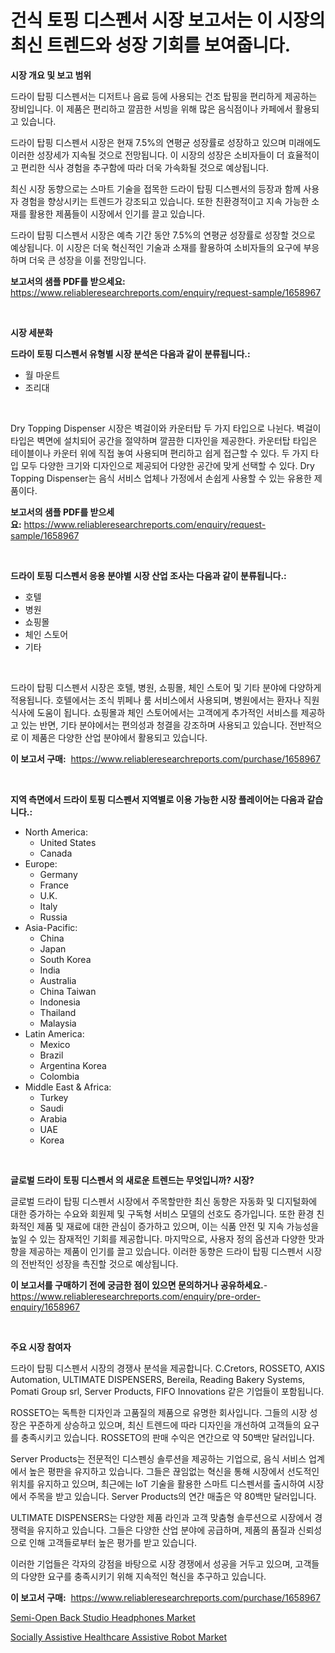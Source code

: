 <p><h1>건식 토핑 디스펜서 시장 보고서는 이 시장의 최신 트렌드와 성장 기회를 보여줍니다.</h1></p><p><strong>시장 개요 및 보고 범위</strong></p>
<p><p>드라이 탑핑 디스펜서는 디저트나 음료 등에 사용되는 건조 탑핑을 편리하게 제공하는 장비입니다. 이 제품은 편리하고 깔끔한 서빙을 위해 많은 음식점이나 카페에서 활용되고 있습니다.</p><p>드라이 탑핑 디스펜서 시장은 현재 7.5%의 연평균 성장률로 성장하고 있으며 미래에도 이러한 성장세가 지속될 것으로 전망됩니다. 이 시장의 성장은 소비자들이 더 효율적이고 편리한 식사 경험을 추구함에 따라 더욱 가속화될 것으로 예상됩니다.</p><p>최신 시장 동향으로는 스마트 기술을 접목한 드라이 탑핑 디스펜서의 등장과 함께 사용자 경험을 향상시키는 트렌드가 강조되고 있습니다. 또한 친환경적이고 지속 가능한 소재를 활용한 제품들이 시장에서 인기를 끌고 있습니다.</p><p>드라이 탑핑 디스펜서 시장은 예측 기간 동안 7.5%의 연평균 성장률로 성장할 것으로 예상됩니다. 이 시장은 더욱 혁신적인 기술과 소재를 활용하여 소비자들의 요구에 부응하며 더욱 큰 성장을 이룰 전망입니다.</p></p>
<p><strong>보고서의 샘플 PDF를 받으세요:</strong> <a href="https://www.reliableresearchreports.com/enquiry/request-sample/1658967">https://www.reliableresearchreports.com/enquiry/request-sample/1658967</a></p>
<p>&nbsp;</p>
<p><strong>시장 세분화</strong></p>
<p><strong>드라이 토핑 디스펜서 유형별 시장 분석은 다음과 같이 분류됩니다.:</strong></p>
<p><ul><li>월 마운트</li><li>조리대</li></ul></p>
<p>&nbsp;</p>
<p><p>Dry Topping Dispenser 시장은 벽걸이와 카운터탑 두 가지 타입으로 나뉜다. 벽걸이 타입은 벽면에 설치되어 공간을 절약하며 깔끔한 디자인을 제공한다. 카운터탑 타입은 테이블이나 카운터 위에 직접 놓여 사용되며 편리하고 쉽게 접근할 수 있다. 두 가지 타입 모두 다양한 크기와 디자인으로 제공되어 다양한 공간에 맞게 선택할 수 있다. Dry Topping Dispenser는 음식 서비스 업체나 가정에서 손쉽게 사용할 수 있는 유용한 제품이다.</p></p>
<p><strong>보고서의 샘플 PDF를 받으세요:</strong>&nbsp;<a href="https://www.reliableresearchreports.com/enquiry/request-sample/1658967">https://www.reliableresearchreports.com/enquiry/request-sample/1658967</a></p>
<p>&nbsp;</p>
<p><strong> 드라이 토핑 디스펜서 응용 분야별 시장 산업 조사는 다음과 같이 분류됩니다.:</strong></p>
<p><ul><li>호텔</li><li>병원</li><li>쇼핑몰</li><li>체인 스토어</li><li>기타</li></ul></p>
<p>&nbsp;</p>
<p><p>드라이 탑핑 디스펜서 시장은 호텔, 병원, 쇼핑몰, 체인 스토어 및 기타 분야에 다양하게 적용됩니다. 호텔에서는 조식 뷔페나 룸 서비스에서 사용되며, 병원에서는 환자나 직원 식사에 도움이 됩니다. 쇼핑몰과 체인 스토어에서는 고객에게 추가적인 서비스를 제공하고 있는 반면, 기타 분야에서는 편의성과 청결을 강조하며 사용되고 있습니다. 전반적으로 이 제품은 다양한 산업 분야에서 활용되고 있습니다.</p></p>
<p><strong>이 보고서 구매:</strong>&nbsp; <a href="https://www.reliableresearchreports.com/purchase/1658967">https://www.reliableresearchreports.com/purchase/1658967</a></p>
<p>&nbsp;</p>
<p><strong>지역 측면에서 드라이 토핑 디스펜서 지역별로 이용 가능한 시장 플레이어는 다음과 같습니다.:</strong></p>
<p><ul>
    <li>
        North America:
        <ul>
            <li>United States</li>
            <li>Canada</li>
        </ul>
    </li>
    <li>
        Europe:
        <ul>
            <li>Germany</li>
            <li>France</li>
            <li>U.K.</li>
            <li>Italy</li>
            <li>Russia</li>
        </ul>
    </li>
    <li>
        Asia-Pacific:
        <ul>
            <li>China</li>
            <li>Japan</li>
            <li>South Korea</li>
            <li>India</li>
            <li>Australia</li>
            <li>China Taiwan</li>
            <li>Indonesia</li>
            <li>Thailand</li>
            <li>Malaysia</li>
        </ul>
    </li>
    <li>
        Latin America:
        <ul>
            <li>Mexico</li>
            <li>Brazil</li>
            <li>Argentina Korea</li>
            <li>Colombia</li>
        </ul>
    </li>
    <li>
        Middle East & Africa:
        <ul>
            <li>Turkey</li>
            <li>Saudi</li>
            <li>Arabia</li>
            <li>UAE</li>
            <li>Korea</li>
        </ul>
    </li>
    </ul></p>
<p>&nbsp;</p>
<p><strong>글로벌 드라이 토핑 디스펜서 의 새로운 트렌드는 무엇입니까? 시장?</strong></p>
<p><p>글로벌 드라이 탑핑 디스펜서 시장에서 주목할만한 최신 동향은 자동화 및 디지털화에 대한 증가하는 수요와 회원제 및 구독형 서비스 모델의 선호도 증가입니다. 또한 환경 친화적인 제품 및 재료에 대한 관심이 증가하고 있으며, 이는 식품 안전 및 지속 가능성을 높일 수 있는 잠재적인 기회를 제공합니다. 마지막으로, 사용자 정의 옵션과 다양한 맛과 향을 제공하는 제품이 인기를 끌고 있습니다. 이러한 동향은 드라이 탑핑 디스펜서 시장의 전반적인 성장을 촉진할 것으로 예상됩니다.</p></p>
<p><strong>이 보고서를 구매하기 전에 궁금한 점이 있으면 문의하거나 공유하세요.</strong>- <a href="https://www.reliableresearchreports.com/enquiry/pre-order-enquiry/1658967">https://www.reliableresearchreports.com/enquiry/pre-order-enquiry/1658967</a></p>
<p>&nbsp;</p>
<p><strong>주요 시장 참여자</strong></p>
<p><p>드라이 탑핑 디스펜서 시장의 경쟁사 분석을 제공합니다. C.Cretors, ROSSETO, AXIS Automation, ULTIMATE DISPENSERS, Bereila, Reading Bakery Systems, Pomati Group srl, Server Products, FIFO Innovations 같은 기업들이 포함됩니다. </p><p>ROSSETO는 독특한 디자인과 고품질의 제품으로 유명한 회사입니다. 그들의 시장 성장은 꾸준하게 상승하고 있으며, 최신 트렌드에 따라 디자인을 개선하여 고객들의 요구를 충족시키고 있습니다. ROSSETO의 판매 수익은 연간으로 약 50백만 달러입니다.</p><p>Server Products는 전문적인 디스펜싱 솔루션을 제공하는 기업으로, 음식 서비스 업계에서 높은 평판을 유지하고 있습니다. 그들은 끊임없는 혁신을 통해 시장에서 선도적인 위치를 유지하고 있으며, 최근에는 IoT 기술을 활용한 스마트 디스펜서를 출시하여 시장에서 주목을 받고 있습니다. Server Products의 연간 매출은 약 80백만 달러입니다.</p><p>ULTIMATE DISPENSERS는 다양한 제품 라인과 고객 맞춤형 솔루션으로 시장에서 경쟁력을 유지하고 있습니다. 그들은 다양한 산업 분야에 공급하며, 제품의 품질과 신뢰성으로 인해 고객들로부터 높은 평가를 받고 있습니다.</p><p>이러한 기업들은 각자의 강점을 바탕으로 시장 경쟁에서 성공을 거두고 있으며, 고객들의 다양한 요구를 충족시키기 위해 지속적인 혁신을 추구하고 있습니다.</p></p>
<p><strong>이 보고서 구매:</strong>&nbsp;&nbsp;<a href="https://www.reliableresearchreports.com/purchase/1658967">https://www.reliableresearchreports.com/purchase/1658967</a></p>
<p><p><a href="https://github.com/edytherolanlouisejk1miz0wig/Market-Research-Report-List-1/blob/main/semi-open-back-studio-headphones-market.md">Semi-Open Back Studio Headphones Market</a></p><p><a href="https://github.com/peachesmcdowel1/Market-Research-Report-List-2/blob/main/socially-assistive-healthcare-assistive-robot-market.md">Socially Assistive Healthcare Assistive Robot Market</a></p></p>
